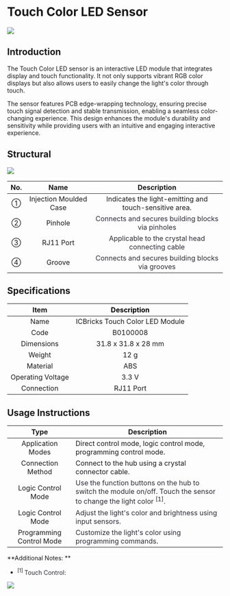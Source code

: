 # Touch Color LED Sensor
![](https://cdn.nlark.com/yuque/0/2024/png/51023611/1732849295479-92a98cd4-7858-45b3-b016-2669b5399cd3.png)

## Introduction  
The Touch Color LED sensor is an interactive LED module that integrates display and touch functionality. It not only supports vibrant RGB color displays but also allows users to easily change the light's color through touch.  

The sensor features PCB edge-wrapping technology, ensuring precise touch signal detection and stable transmission, enabling a seamless color-changing experience. This design enhances the module's durability and sensitivity while providing users with an intuitive and engaging interactive experience.  

## Structural  
![](https://cdn.nlark.com/yuque/0/2024/png/51023611/1732849153894-9c4e3b9a-cffe-49e2-8beb-9a06d2a2d95e.png)

| No.   | Name   | Description   |
| :---: | :---: | :---: |
| ① | Injection Moulded Case |  Indicates the light-emitting and touch-sensitive area.   |
| ② | Pinhole | <font style="color:rgb(44, 44, 54);"> Connects and secures building blocks via pinholes  </font> |
| ③ |  RJ11 Port   | <font style="color:rgb(44, 44, 54);">Applicable to the crystal head connecting cable  </font> |
| ④ |  Groove   | <font style="color:rgb(44, 44, 54);">Connects and secures building blocks via grooves  </font> |


## Specifications  
| Item | <font style="color:rgb(0,0,0);">Description</font> |
| :---: | :---: |
| Name |  ICBricks Touch Color LED Module   |
| Code |     B0100008 |
|  Dimensions   |  31.8 x 31.8 x 28 mm   |
|  Weight   | 12 g |
|  Material   | ABS |
|  Operating Voltage   | 3.3 V |
|  Connection  | RJ11 Port |


## Usage Instructions 
| Type |  Description   |
| :---: | --- |
| Application Modes | Direct control mode, logic control mode, programming control mode.   |
| Connection Method   | Connect to the hub using a crystal connector cable.   |
|  Logic Control Mode   | <font style="color:rgb(44, 44, 54);">Use the function buttons on the hub to switch the module on/off. Touch the sensor to change the light color   </font><sup>[1]</sup><font style="color:rgb(44, 44, 54);">.</font> |
|  Logic Control Mode   | <font style="color:rgb(44, 44, 54);">Adjust the light's color and brightness using input sensors.  </font> |
|  Programming Control Mode   | <font style="color:rgb(44, 44, 54);">Customize the light's color using programming commands.   </font> |


**Additional Notes:  **

+ <sup>[1] </sup><font style="color:rgb(44, 44, 54);"> Touch Control:  </font>

![](https://cdn.nlark.com/yuque/0/2024/gif/42941758/1733542976099-511e6a75-f018-42d4-81c5-7da3ca90bb74.gif)

